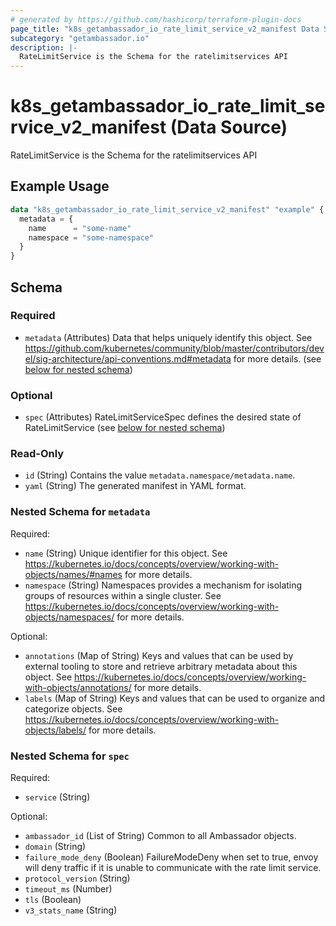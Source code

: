 ```yaml
---
# generated by https://github.com/hashicorp/terraform-plugin-docs
page_title: "k8s_getambassador_io_rate_limit_service_v2_manifest Data Source - terraform-provider-k8s"
subcategory: "getambassador.io"
description: |-
  RateLimitService is the Schema for the ratelimitservices API
---
```


# k8s_getambassador_io_rate_limit_service_v2_manifest (Data Source)

RateLimitService is the Schema for the ratelimitservices API

## Example Usage

```terraform
data "k8s_getambassador_io_rate_limit_service_v2_manifest" "example" {
  metadata = {
    name      = "some-name"
    namespace = "some-namespace"
  }
}
```

<!-- schema generated by tfplugindocs -->
## Schema

### Required

- `metadata` (Attributes) Data that helps uniquely identify this object. See https://github.com/kubernetes/community/blob/master/contributors/devel/sig-architecture/api-conventions.md#metadata for more details. (see [below for nested schema](#nestedatt--metadata))

### Optional

- `spec` (Attributes) RateLimitServiceSpec defines the desired state of RateLimitService (see [below for nested schema](#nestedatt--spec))

### Read-Only

- `id` (String) Contains the value `metadata.namespace/metadata.name`.
- `yaml` (String) The generated manifest in YAML format.

<a id="nestedatt--metadata"></a>
### Nested Schema for `metadata`

Required:

- `name` (String) Unique identifier for this object. See https://kubernetes.io/docs/concepts/overview/working-with-objects/names/#names for more details.
- `namespace` (String) Namespaces provides a mechanism for isolating groups of resources within a single cluster. See https://kubernetes.io/docs/concepts/overview/working-with-objects/namespaces/ for more details.

Optional:

- `annotations` (Map of String) Keys and values that can be used by external tooling to store and retrieve arbitrary metadata about this object. See https://kubernetes.io/docs/concepts/overview/working-with-objects/annotations/ for more details.
- `labels` (Map of String) Keys and values that can be used to organize and categorize objects. See https://kubernetes.io/docs/concepts/overview/working-with-objects/labels/ for more details.


<a id="nestedatt--spec"></a>
### Nested Schema for `spec`

Required:

- `service` (String)

Optional:

- `ambassador_id` (List of String) Common to all Ambassador objects.
- `domain` (String)
- `failure_mode_deny` (Boolean) FailureModeDeny when set to true, envoy will deny traffic if it is unable to communicate with the rate limit service.
- `protocol_version` (String)
- `timeout_ms` (Number)
- `tls` (Boolean)
- `v3_stats_name` (String)
